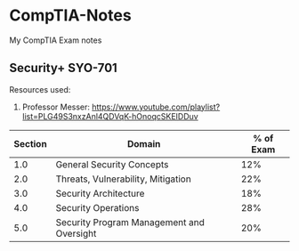 # CompTIA-Notes

My CompTIA Exam notes

## Security+ SYO-701
Resources used:  
1. Professor Messer: https://www.youtube.com/playlist?list=PLG49S3nxzAnl4QDVqK-hOnoqcSKEIDDuv


| Section | Domain                                    | % of Exam |
|---------|-------------------------------------------|-----------|
| 1.0     | General Security Concepts                 | 12%       |
| 2.0     | Threats, Vulnerability, Mitigation        | 22%       |
| 3.0     | Security Architecture                     | 18%       |
| 4.0     | Security Operations                       | 28%       |
| 5.0     | Security Program Management and Oversight | 20%       |